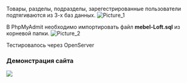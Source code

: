 Товары, разделы, подразделы, зарегестрированные пользователи подтягиваются из 3-х баз данных.
![Picture_1](https://i.ibb.co/Xby6DFH/image.png)

В PhpMyAdmit необходимо импортировать файл **mebel-Loft.sql** из корневой папки.
![Picture_2](https://i.ibb.co/HNrdJYM/php-My-Admit.png)

Тестировалось через OpenServer

### Демонстрация сайта

<img src="https://i.ibb.co/Xt7Tbsm/ezgif-com-gif-maker.gif">
